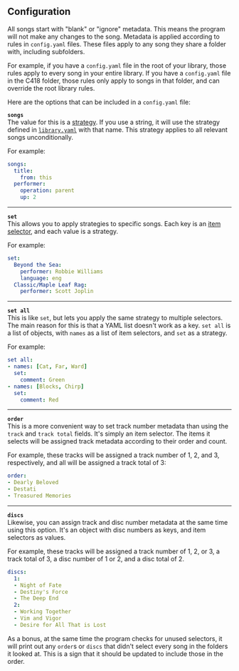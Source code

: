 ## Configuration
All songs start with "blank" or "ignore" metadata. This means the program will not make any changes to the song. Metadata is applied according to rules in `config.yaml` files. These files apply to any song they share a folder with, including subfolders.

For example, if you have a `config.yaml` file in the root of your library, those rules apply to every song in your entire library. If you have a `config.yaml` file in the C418 folder, those rules only apply to songs in that folder, and can override the root library rules.

Here are the options that can be included in a `config.yaml` file:

**`songs`**  
The value for this is a [strategy](strategies.md). If you use a string, it will use the strategy defined in [`library.yaml`](library.md) with that name. This strategy applies to all relevant songs unconditionally.

For example:
```yaml
songs:
  title:
    from: this
  performer:
    operation: parent
    up: 2
```

---
**`set`**  
This allows you to apply strategies to specific songs. Each key is an [item selector](selectors.md), and each value is a strategy.

For example:
```yaml
set:
  Beyond the Sea:
    performer: Robbie Williams
    language: eng
  Classic/Maple Leaf Rag:
    performer: Scott Joplin
```

---
**`set all`**  
This is like `set`, but lets you apply the same strategy to multiple selectors. The main reason for this is that a YAML list doesn't work as a key. `set all` is a list of objects, with `names` as a list of item selectors, and `set` as a strategy.

For example:
```yaml
set all:
- names: [Cat, Far, Ward]
  set:
    comment: Green
- names: [Blocks, Chirp]
  set:
    comment: Red
```

---
**`order`**  
This is a more convenient way to set track number metadata than using the `track` and `track total` fields. It's simply an item selector. The items it selects will be assigned track metadata according to their order and count.

For example, these tracks will be assigned a track number of 1, 2, and 3, respectively, and all will be assigned a track total of 3:
```yaml
order:
- Dearly Beloved
- Destati
- Treasured Memories
```

---
**`discs`**  
Likewise, you can assign track and disc number metadata at the same time using this option. It's an object with disc numbers as keys, and item selectors as values.

For example, these tracks will be assigned a track number of 1, 2, or 3, a track total of 3, a disc number of 1 or 2, and a disc total of 2.
```yaml
discs:
  1:
  - Night of Fate
  - Destiny's Force
  - The Deep End
  2:
  - Working Together
  - Vim and Vigor
  - Desire for All That is Lost
```

As a bonus, at the same time the program checks for unused selectors, it will print out any `order`s or `discs` that didn't select every song in the folders it looked at. This is a sign that it should be updated to include those in the order.
